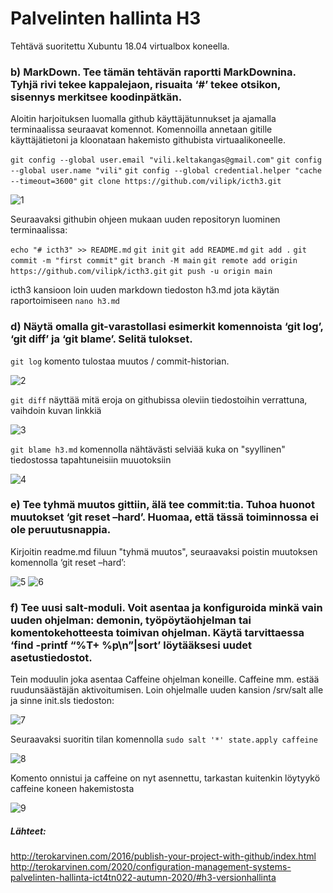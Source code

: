 # Palvelinten hallinta H3

Tehtävä suoritettu Xubuntu 18.04 virtualbox koneella.


### b) MarkDown. Tee tämän tehtävän raportti MarkDownina. Tyhjä rivi tekee kappalejaon, risuaita ‘#’ tekee otsikon, sisennys merkitsee koodinpätkän.

Aloitin harjoituksen luomalla github käyttäjätunnukset ja ajamalla terminaalissa seuraavat komennot.
Komennoilla annetaan gitille käyttäjätietoni ja kloonataan hakemisto githubista virtuaalikoneelle.

`git config --global user.email "vili.keltakangas@gmail.com"`
`git config --global user.name "vili"`
`git config --global credential.helper "cache --timeout=3600"`
`git clone https://github.com/vilipk/icth3.git`

![1]

Seuraavaksi githubin ohjeen mukaan uuden repositoryn luominen terminaalissa:

`echo "# icth3" >> README.md`
`git init`
`git add README.md`
`git add .`
`git commit -m "first commit"`
`git branch -M main`
`git remote add origin https://github.com/vilipk/icth3.git`
`git push -u origin main`

icth3 kansioon loin uuden markdown tiedoston h3.md jota käytän raportoimiseen `nano h3.md`

### d)  Näytä omalla git-varastollasi esimerkit komennoista ‘git log’, ‘git diff’ ja ‘git blame’. Selitä tulokset.

`git log` komento tulostaa muutos / commit-historian.

![2]

`git diff` näyttää mitä eroja on githubissa oleviin tiedostoihin verrattuna, vaihdoin kuvan linkkiä

![3]

`git blame h3.md` komennolla nähtävästi selviää kuka on "syyllinen" tiedostossa tapahtuneisiin muuotoksiin

![4] 

### e) Tee tyhmä muutos gittiin, älä tee commit:tia. Tuhoa huonot muutokset ‘git reset –hard’. Huomaa, että tässä toiminnossa ei ole peruutusnappia.	 

Kirjoitin readme.md filuun "tyhmä muutos", seuraavaksi poistin muutoksen komennolla ‘git reset –hard’:

![5] ![6]

### f) Tee uusi salt-moduli. Voit asentaa ja konfiguroida minkä vain uuden ohjelman: demonin, työpöytäohjelman tai komentokehotteesta toimivan ohjelman. Käytä tarvittaessa ‘find -printf “%T+ %p\n”|sort’ löytääksesi uudet asetustiedostot.
Tein moduulin joka asentaa Caffeine ohjelman koneille. Caffeine mm. estää ruudunsäästäjän aktivoitumisen.
Loin ohjelmalle uuden kansion /srv/salt alle ja sinne init.sls tiedoston:

![7]

Seuraavaksi suoritin tilan komennolla `sudo salt '*' state.apply caffeine`

![8]

Komento onnistui ja caffeine on nyt asennettu, tarkastan kuitenkin löytyykö caffeine koneen hakemistosta

![9]


##### Lähteet:

http://terokarvinen.com/2016/publish-your-project-with-github/index.html
http://terokarvinen.com/2020/configuration-management-systems-palvelinten-hallinta-ict4tn022-autumn-2020/#h3-versionhallinta



[1]: https://i.gyazo.com/9da72827c95044f4cc1a2707e14ae574.png "1"
[2]: https://i.gyazo.com/a13ba7f2b91af223d722ea11f0c22f5e.png "2"
[3]: https://i.gyazo.com/31ceb8021e952114bf6cd2c2d468e748.png "3"
[4]: https://i.gyazo.com/c27766b67b436348eb2172e9b98cf667.png "4"
[5]: https://i.gyazo.com/d61d588490d67ae738c6adae71a1dc66.png "5"
[6]: https://i.gyazo.com/5551d4e00531e75544c344889b5eb448.png "6"
[7]: https://i.gyazo.com/f21ec0446463a0eb460e5946dd0307fd.png "7"
[8]: https://i.gyazo.com/e213e6c3292ff8b9af369ffcd855eec0.png "8"
[9]: https://i.gyazo.com/74c3200bd13df7e57f8213e817c3f4ee.png "9"
